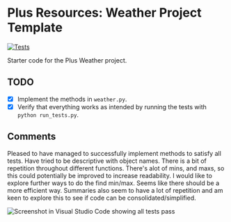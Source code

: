 # Plus Resources: Weather Project Template

[![Tests](https://github.com/cathodert/python-weather-project/actions/workflows/tests.yml/badge.svg)](https://github.com/cathodert/python-weather-project/actions/workflows/tests.yml)

Starter code for the Plus Weather project.

## TODO

- [X] Implement the methods in `weather.py`.
- [X] Verify that everything works as intended by running the tests with `python run_tests.py`.

## Comments
Pleased to have managed to successfully implement methods to satisfy all tests. 
Have tried to be descriptive with object names. There is a bit of repetition throughout different functions. There's alot of mins, and maxs, so this could potentially be improved to increase readability.
I would like to explore further ways to do the find min/max. Seems like there should be a more efficient way.
Summaries also seem to have a lot of repetition and am keen to explore this to see if code can be consolidated/simplified.

![Screenshot in Visual Studio Code showing all tests pass](Screenshot_of_weather_project_tests_passing.png)
